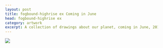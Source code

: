 ```yaml
---
layout: post
title: fogbound-highrise ex Coming in June
head: fogbound-highrise ex
category: artwork
excerpt: A collection of drawings about our planet, coming in June, 2011
---
```


<section>
<p><img src="{{ site.file }}/fogbound-highrise-ex.png"></p>
</section>